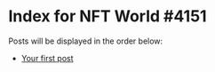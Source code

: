 # Index for NFT World #4151
Posts will be displayed in the order below:

- [Your first post](./001-first.md)

